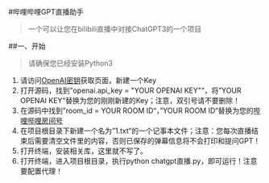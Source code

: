 #哔哩哔哩GPT直播助手
> 一个可以让您在bilibili直播中对接ChatGPT3的一个项目

##一、开始
> 请确保您已经安装Python3

1. 请访问[OpenAI密钥](https://platform.openai.com/acc "OpenAI密钥")获取页面，新建一个Key
2. 打开源码，找到”openai.api_key = "YOUR OPENAI KEY"“，将”YOUR OPENAI KEY“替换为您的刚刚新建的Key；注意，双引号请不要删除！
3. 在源码中找到”room_id = YOUR ROOM ID“，”YOUR ROOM ID“替换为您的[哔哩哔哩房间号](https://link.bilibili.com/#/my-room/start-live "哔哩哔哩房间号")
4. 在项目根目录下新建一个名为”1.txt“的一个记事本文件；注意：您每次直播结束后需要清空文件里的内容，否则已保存的弹幕信息将不会打印和提问GPT！
5. 打开终端，安装相关库，这里就不写了。
6. 打开终端，进入项目根目录，执行python chatgpt直播.py，即可运行！注意要配置代理！
